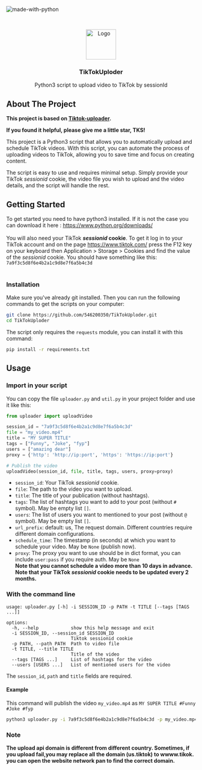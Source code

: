 ![made-with-python](https://img.shields.io/badge/Made%20with-Python3-brightgreen)

<!-- LOGO -->
<br />
<p align="center">
  <img src="https://user-images.githubusercontent.com/54740007/212677385-8f453f16-06fd-41e2-83a6-8a25d5435418.png" alt="Logo" width="80" height="80">

  <h3 align="center">TikTokUploder</h3>

  <p align="center">
    Python3 script to upload video to TikTok by sessionId
    <br />
    </p>
</p>


## About The Project

**This project is based on [Tiktok-uploader](https://github.com/MiniGlome/Tiktok-uploader.git).**

**If you found it helpful, please give me a little star, TKS!**

This project is a Python3 script that allows you to automatically upload and schedule TikTok videos. With this script, you can automate the process of uploading videos to TikTok, allowing you to save time and focus on creating content.

The script is easy to use and requires minimal setup. Simply provide your TikTok *sessionid* cookie, the video file you wish to upload and the video details, and the script will handle the rest.

## Getting Started
To get started you need to have python3 installed. If it is not the case you can download it here : https://www.python.org/downloads/<br><br>
You will also need your TikTok ***sessionid* cookie**. To get it log in to your TikTok account and on the page https://www.tiktok.com/ press the F12 key on your keyboard then Application > Storage > Cookies and find the value of the *sessionid* cookie. You should have something like this: `7a9f3c5d8f6e4b2a1c9d8e7f6a5b4c3d` <br><br>

### Installation
Make sure you've already git installed. Then you can run the following commands to get the scripts on your computer:
   ```sh
   git clone https://github.com/546200350/TikTokUploder.git
   cd TikTokUploder
   ```
The script only requires the `requests` module, you can install it with this command:
```sh
pip install -r requirements.txt
```
   
## Usage
### Import in your script
You can copy the file `uploader.py` and `util.py` in your project folder and use it like this:
```python
from uploader import uploadVideo

session_id = "7a9f3c5d8f6e4b2a1c9d8e7f6a5b4c3d"
file = "my_video.mp4"
title = "MY SUPER TITLE"
tags = ["Funny", "Joke", "fyp"]
users = ["amazing dear"]
proxy = {'http': 'http://ip:port', 'https': 'https://ip:port'}

# Publish the video
uploadVideo(session_id, file, title, tags, users, proxy=proxy)
```
- `session_id`: Your TikTok *sessionid* cookie.<br>
- `file`: The path to the video you want to upload.<br>
- `title`: The title of your publication (without hashtags).<br>
- `tags`: The list of hashtags you want to add to your post (without `#` symbol). May be empty list `[]`.<br>
- `users`: The list of users you want to mentioned to your post (without `@` symbol). May be empty list `[]`.<br>
- `url_prefix`: default: us, The request domain. Different countries require different domain configurations.<br>
- `schedule_time`: The timestamp (in seconds) at which you want to schedule your video. May be `None` (publish now).<br>
- `proxy`: The proxy you want to use should be in dict format, you can include ```user:pass``` if you require auth. May be ```None```<br>
**Note that you cannot schedule a video more than 10 days in advance.**<br>
**Note that your TikTok *sessionid* cookie needs to be updated every 2 months.**

### With the command line
```
usage: uploader.py [-h] -i SESSION_ID -p PATH -t TITLE [--tags [TAGS ...]]

options:
  -h, --help            show this help message and exit
  -i SESSION_ID, --session_id SESSION_ID
                        Tiktok sessionid cookie
  -p PATH, --path PATH  Path to video file
  -t TITLE, --title TITLE
                        Title of the video
  --tags [TAGS ...]     List of hashtags for the video
  --users [USERS ...]   List of mentioned users for the video
```                        
The `session_id`, `path` and `title` fields are required.
    
#### Example
This command will publish the video `my_video.mp4` as `MY SUPER TITLE #Funny #Joke #fyp`
```sh
python3 uploader.py -i 7a9f3c5d8f6e4b2a1c9d8e7f6a5b4c3d -p my_video.mp4 -t "MY SUPER TITLE" --tags Funny Joke Fyp --users amazing
```
### Note
 <b>The upload api domain is different from different country. Sometimes, if you upload fail,you may replace all the domain (us.tiktok) to wwww.tikok. you can open the website network pan to find the correct domain.</b>
